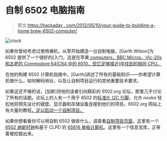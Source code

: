 # 自制 6502 电脑指南

> 原文:[https://hackaday . com/2012/05/10/your-guide-to-building-a-home brew-6502-computer/](https://hackaday.com/2012/05/10/your-guide-to-building-a-homebrew-6502-computer/)

![](../Images/c63a0948a3161a52f1de6bf6589e16de.png "clock")

如果你曾经考虑过使用裸机，从零开始建造一台自制电脑，[Garth Wilson]为 6502 提供了一个很好的[入门，这是在苹果[ computers，BBC Micros，Vic-20s 和古老的 Commodore 64(C64 中的 6510，但它足够接近)中找到的相同 CPU。](http://wilsonminesco.com/6502primer/index.html)

在他的构建 6502 计算机指南中，[Garth]讲述了所有的基础知识——你希望计算机做什么，如何解码地址，以及让自制项目运行的其他重要技术要求。

如果这还不够的话，[加斯]将他的读者引向精彩的 6502.org 论坛，那里几乎讨论了所有的话题。论坛上的人有一个用于 6502 的[标准化 I2C 引脚](http://forum.6502.org/viewtopic.php?f=4&t=2155)，允许 noobs 轻松地将预先设计的键盘、显示器和存储设备连接到他们的项目。6502.org 网站上有大量的教程[，足以启动一个自制项目。](http://www.6502.org/tutorials/)

如果你想看看你可以用自制 6502 做些什么，请查看[自制项目页面](http://6502.org/homebuilt)，这里有一个 [6502 谢妮时钟](http://6502.org/homebuilt)和基于 CLPD 的 [65816 单板计算机](http://www.pc65816.de/en/index.html)。这里有一个信息宝库，正等着被挖掘出来。